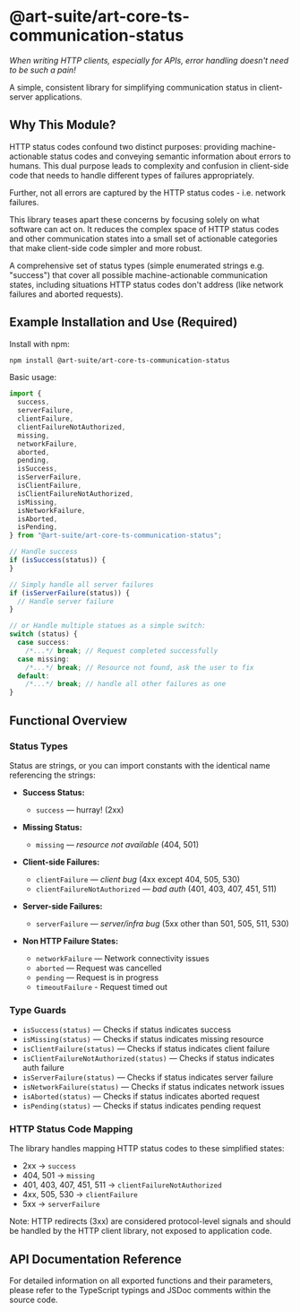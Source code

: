 # @art-suite/art-core-ts-communication-status

_When writing HTTP clients, especially for APIs, error handling doesn't need to be such a pain!_ 

A simple, consistent library for simplifying communication status in client-server applications.

## Why This Module?

HTTP status codes confound two distinct purposes: providing machine-actionable status codes and conveying semantic information about errors to humans. This dual purpose leads to complexity and confusion in client-side code that needs to handle different types of failures appropriately.

Further, not all errors are captured by the HTTP status codes - i.e. network failures.

This library teases apart these concerns by focusing solely on what software can act on. It reduces the complex space of HTTP status codes and other communication states into a small set of actionable categories that make client-side code simpler and more robust.

A comprehensive set of status types (simple enumerated strings e.g. "success") that cover all possible machine-actionable communication states, including situations HTTP status codes don't address (like network failures and aborted requests).

## Example Installation and Use (Required)

Install with npm:

```sh
npm install @art-suite/art-core-ts-communication-status
```

Basic usage:

```ts
import {
  success,
  serverFailure,
  clientFailure,
  clientFailureNotAuthorized,
  missing,
  networkFailure,
  aborted,
  pending,
  isSuccess,
  isServerFailure,
  isClientFailure,
  isClientFailureNotAuthorized,
  isMissing,
  isNetworkFailure,
  isAborted,
  isPending,
} from "@art-suite/art-core-ts-communication-status";

// Handle success
if (isSuccess(status)) {
}

// Simply handle all server failures
if (isServerFailure(status)) {
  // Handle server failure
}

// or Handle multiple statues as a simple switch:
switch (status) {
  case success:
    /*...*/ break; // Request completed successfully
  case missing:
    /*...*/ break; // Resource not found, ask the user to fix
  default:
    /*...*/ break; // handle all other failures as one
}
```

## Functional Overview

### Status Types

Status are strings, or you can import constants with the identical name referencing the strings:

- **Success Status:**

  - `success` — hurray! (2xx)

- **Missing Status:**

  - `missing` — _resource not available_ (404, 501)

- **Client-side Failures:**

  - `clientFailure` — _client bug_ (4xx except 404, 505, 530)
  - `clientFailureNotAuthorized` — _bad auth_ (401, 403, 407, 451, 511)

- **Server-side Failures:**

  - `serverFailure` — _server/infra bug_ (5xx other than 501, 505, 511, 530)

- **Non HTTP Failure States:**
  - `networkFailure` — Network connectivity issues
  - `aborted` — Request was cancelled
  - `pending` — Request is in progress
  - `timeoutFailure` - Request timed out

### Type Guards

- `isSuccess(status)` — Checks if status indicates success
- `isMissing(status)` — Checks if status indicates missing resource
- `isClientFailure(status)` — Checks if status indicates client failure
- `isClientFailureNotAuthorized(status)` — Checks if status indicates auth failure
- `isServerFailure(status)` — Checks if status indicates server failure
- `isNetworkFailure(status)` — Checks if status indicates network issues
- `isAborted(status)` — Checks if status indicates aborted request
- `isPending(status)` — Checks if status indicates pending request

### HTTP Status Code Mapping

The library handles mapping HTTP status codes to these simplified states:

- 2xx → `success`
- 404, 501 → `missing`
- 401, 403, 407, 451, 511 → `clientFailureNotAuthorized`
- 4xx, 505, 530 → `clientFailure`
- 5xx → `serverFailure`

Note: HTTP redirects (3xx) are considered protocol-level signals and should be handled by the HTTP client library, not exposed to application code.

## API Documentation Reference

For detailed information on all exported functions and their parameters, please refer to the TypeScript typings and JSDoc comments within the source code.
